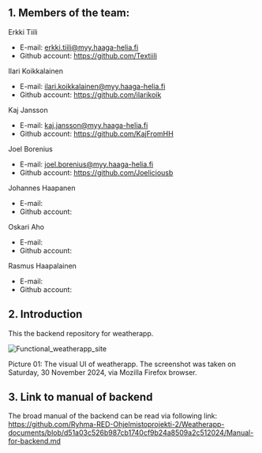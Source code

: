 ## 1. Members of the team:

Erkki Tiili
- E-mail: erkki.tiili@myy.haaga-helia.fi
- Github account: https://github.com/Textiili

Ilari Koikkalainen
- E-mail: ilari.koikkalainen@myy.haaga-helia.fi
- Github account: https://github.com/ilarikoik

Kaj Jansson
- E-mail: kaj.jansson@myy.haaga-helia.fi
- Github account: https://github.com/KajFromHH

Joel Borenius
- E-mail: joel.borenius@myy.haaga-helia.fi
- Github account: https://github.com/Joeliciousb

Johannes Haapanen
- E-mail:
- Github account:

Oskari Aho
- E-mail:
- Github account:

Rasmus Haapalainen
- E-mail:
- Github account:

## 2. Introduction

This the backend repository for weatherapp.

![Functional_weatherapp_site](https://github.com/user-attachments/assets/146a60a0-d441-4f3d-b407-46e280291c85)

Picture 01: The visual UI of weatherapp. The screenshot was taken on Saturday, 30 November 2024, via Mozilla Firefox browser.

## 3. Link to manual of backend

The broad manual of the backend can be read via following link:
https://github.com/Ryhma-RED-Ohjelmistoprojekti-2/Weatherapp-documents/blob/d51a03c526b987cb1740cf9b24a8509a2c512024/Manual-for-backend.md

